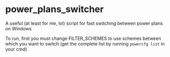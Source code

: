 # power_plans_switcher
A useful (at least for me, lol) script for fast switching between power plans on Windows   

To run, first you must change FILTER_SCHEMES to use schemes between which you want to switch (get the complete list by running `powercfg list` in your cmd)